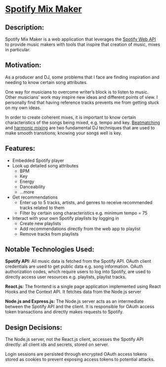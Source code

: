 # [Spotify Mix Maker](https://spotify-mix-maker.herokuapp.com/)
## Description:
Spotify Mix Maker is a web application that leverages the [Spotify Web API](https://developer.spotify.com/documentation/web-api/reference/) to provide music makers with tools that inspire that creation of music, mixes in particular.

## Motivation:
As a producer and DJ, some problems that I face are finding inspiration and needing to know certain song attributes.

One way for musicians to overcome writer’s block is to listen to music. Other musicians’ work may inspire new ideas and different points of view. I personally find that having reference tracks prevents me from getting stuck on my own ideas.

In order to create coherent mixes, it is important to know certain characteristics of the songs being mixed, e.g. tempo and key. [Beatmatching](https://en.wikipedia.org/wiki/Beatmatching) and [harmonic mixing](https://en.wikipedia.org/wiki/Harmonic_mixing) are two fundamental DJ techniques that are used to make smooth transitions; knowing your songs well is key.

## Features:
* Embedded Spotify player
* Look up detailed song attributes
  * BPM
  * Key
  * Energy
  * Danceability
  * ...more
* Get recommendations
  * Enter up to 5 tracks, artists, and genres to receive recommended tracks related to them
  * Filter by certain song characteristics e.g. minimum tempo = 75
* Interact with your own Spotify playlists by logging in
  * Create new playlists
  * Add recommendations directly from the web app to playlist
  * Remove tracks from playlists

## Notable Technologies Used:
**Spotify API:** All music data is fetched from the Spotify API. OAuth client credentials are used to get public data e.g. song information. OAuth authorization codes, which require users to log into Spotify, are used to directly access user resources e.g. playlists, playlist tracks.

**React.js:** The frontend is a single page application implemented using React Hooks and the Context API. It fetches data from the Node.js server

**Node.js and Express.js:** The Node.js server acts as an intermediate between the Spotify API and the client. It is responsible for OAuth access token transactions and directly makes requests to Spotify.

## Design Decisions:
The Node.js server, not the React.js client, accesses the Spotify API directly: all client ids and secrets, stored on server.

Login sessions are persisted through encrypted OAuth access tokens stored as cookies to prevent exposing access tokens to potential attacks.
